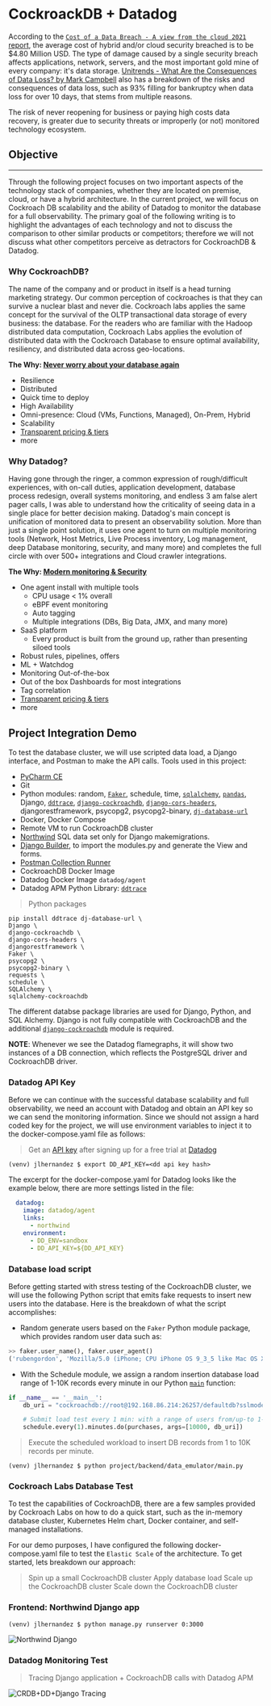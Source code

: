 # CockroackDB + Datadog

According to the [`Cost of a Data Breach - A view from the cloud 2021` report](https://www.ibm.com/downloads/cas/JDALZGKJ), the average cost of hybrid and/or cloud security breached is to be $4.80 Million USD. The type of damage caused by a single security breach affects applications, network, servers, and the most important gold mine of every company: it's data storage. [Unitrends - What Are the Consequences of Data Loss? by Mark Campbell](https://www.unitrends.com/blog/what-are-the-consequences-of-data-loss) also has a breakdown of the risks and consequences of data loss, such as 93% filling for bankruptcy when data loss for over 10 days, that stems from multiple reasons. 

The risk of never reopening for business or paying high costs data recovery, is greater due to security threats or improperly (or not) monitored technology ecosystem.

## Objective

---

Through the following project focuses on two important aspects of the technology stack of companies, whether they are located on premise, cloud, or have a hybrid architecture. In the current project, we will focus on Cockroach DB scalability and the ability of Datadog to monitor the database for a full observability. The primary goal of the following writing is to highlight the advantages of each technology and not to discuss the comparison to other similar products or competitors; therefore we will not discuss what other competitors perceive as detractors for CockroachDB & Datadog.

### Why CockroachDB?

The name of the company and or product in itself is a head turning marketing strategy. Our common perception of cockroaches is that they can survive a nuclear blast and never die. Cockroach labs applies the same concept for the survival of the OLTP transactional data storage of every business: the database. For the readers who are familiar with the Hadoop distributed data computation, Cockroach Labs applies the evolution of distributed data with the Cockroach Database to ensure optimal availability, resiliency, and distributed data across geo-locations. 

**The Why: [Never worry about your database again](https://www.cockroachlabs.com/)**

* Resilience
* Distributed
* Quick time to deploy
* High Availability
* Omni-presence: Cloud (VMs, Functions, Managed), On-Prem, Hybrid
* Scalability
* [Transparent pricing & tiers](https://www.cockroachlabs.com/pricing/)
* more

### Why Datadog?

Having gone through the ringer, a common expression of rough/difficult experiences, with on-call duties, application development, database process redesign, overall systems monitoring, and endless 3 am false alert pager calls, I was able to understand how the criticality of seeing data in a single place for better decision making. 
Datadog's main concept is unification of monitored data to present an observability solution. More than just a single point solution, it uses one agent to turn on multiple monitoring tools (Network, Host Metrics, Live Process inventory, Log management, deep Database monitoring, security, and many more) and completes the full circle with over 500+ integrations and Cloud crawler integrations.

**The Why: [Modern monitoring & Security](https://www.datadoghq.com/)**

* One agent install with multiple tools
  * CPU usage < 1% overall
  * eBPF event monitoring
  * Auto tagging
  * Multiple integrations (DBs, Big Data, JMX, and many more)
* SaaS platform
  * Every product is built from the ground up, rather than presenting siloed tools
* Robust rules, pipelines, offers
* ML + Watchdog
* Monitoring Out-of-the-box
* Out of the box Dashboards for most integrations
* Tag correlation
* [Transparent pricing & tiers](https://www.datadoghq.com/pricing/)
* more

## Project Integration Demo

To test the database cluster, we will use scripted data load, a Django interface, and Postman to make the API calls. Tools used in this project:

* [PyCharm CE](https://www.jetbrains.com/pycharm/download/)
* Git
* Python modules: random, [`Faker`](https://faker.readthedocs.io/en/master/), schedule, time, [`sqlalchemy`](https://pypi.org/project/SQLAlchemy/), [`pandas`](https://pypi.org/project/pandas/), Django, [`ddtrace`](https://pypi.org/project/ddtrace/), [`django-cockroachdb`](https://pypi.org/project/django-cockroachdb/), [`django-cors-headers`](https://pypi.org/project/django-cors-headers/), djangorestframework, psycopg2, psycopg2-binary, [`dj-database-url`](https://pypi.org/project/dj-database-url/)
* Docker, Docker Compose
* Remote VM to run CockroachDB cluster
* [Northwind](https://github.com/pthom/northwind_psql) SQL data set only for Django makemigrations.
* [Django Builder](https://djangobuilder.io/#/), to import the modules.py and generate the View and forms.
* [Postman Collection Runner](https://learning.postman.com/docs/running-collections/intro-to-collection-runs/)
* CockroachDB Docker Image
* Datadog Docker Image `datadog/agent`
* Datadog APM Python Library: [`ddtrace`](https://pypi.org/project/ddtrace/)

> Python packages

```commandline
pip install ddtrace dj-database-url \
Django \
django-cockroachdb \
django-cors-headers \
djangorestframework \
Faker \
psycopg2 \
psycopg2-binary \
requests \
schedule \
SQLAlchemy \
sqlalchemy-cockroachdb
```

The different databse package libraries are used for Django, Python, and SQL Alchemy. Django is not fully compatible with CockroachDB and the additional [`django-cockroachdb`](https://pypi.org/project/django-cockroachdb/) module is required.

**NOTE**: Whenever we see the Datadog flamegraphs, it will show two instances of a DB connection, which reflects the PostgreSQL driver and CockroachDB driver.

### Datadog API Key

Before we can continue with the successful database scalability and full observability, we need an account with Datadog and obtain an API key so we can send the monitoring information. Since we should not assign a hard coded key for the project, we will use environment variables to inject it to the docker-compose.yaml file as follows:

> Get an [API key](https://app.datadoghq.com/account/settings#api) after signing up for a free trial at [Datadog](https://www.datadoghq.com/)

```commandline
(venv) jlhernandez $ export DD_API_KEY=<dd api key hash>
```

The excerpt for the docker-compose.yaml for Datadog looks like the example below, there are more settings listed in the file:

```yaml
  datadog:
    image: datadog/agent
    links:
      - northwind
    environment:
      - DD_ENV=sandbox
      - DD_API_KEY=${DD_API_KEY}
```

### Database load script

Before getting started with stress testing of the CockroachDB cluster, we will use the following Python script that emits fake requests to insert new users into the database. Here is the breakdown of what the script accomplishes:

* Random generate users based on the `Faker` Python module package, which provides random user data such as:
```python
>> faker.user_name(), faker.user_agent()
('rubengordon', 'Mozilla/5.0 (iPhone; CPU iPhone OS 9_3_5 like Mac OS X) AppleWebKit/532.2 (KHTML, like Gecko) FxiOS/15.1j8991.0 Mobile/45C281 Safari/532.2')
```
* With the Schedule module, we assign a random insertion database load range of 1-10K records every minute in our Python [`main`]("project/backend/data_emulator/main.py") function:
```python
if __name__ == '__main__':
    db_uri = "cockroachdb://root@192.168.86.214:26257/defaultdb?sslmode=disable"

    # Submit load test every 1 min: with a range of users from/up-to 1-50 where a=50 and 1 is hardcoded by default
    schedule.every(1).minutes.do(purchases, args=[10000, db_uri])
```

> Execute the scheduled workload to insert DB records from 1 to 10K records per minute.

```commandline
(venv) jlhernandez $ python project/backend/data_emulator/main.py 
```

### Cockroach Labs Database Test

To test the capabilities of CockroachDB, there are a few samples provided by Cockroach Labs on how to do a quick start, such as the in-memory database cluster, Kubernetes Helm chart, Docker container, and self-managed installations.

For our demo purposes, I have configured the following docker-compose.yaml file to test the `Elastic Scale` of the architecture. To get started, lets breakdown our approach:

> Spin up a small CockroachDB cluster
> Apply database load
> Scale up the CockroachDB cluster
> Scale down the CockroachDB cluster

### Frontend: Northwind Django app

```commandline
(venv) jlhernandez $ python manage.py runserver 0:3000
```

![Northwind Django](images/northwind-django.png)

### Datadog Monitoring Test

> Tracing Django application + CockroachDB calls with Datadog APM

![CRDB+DD+Django Tracing](images/crdb_dd-flamegraph.png) 
